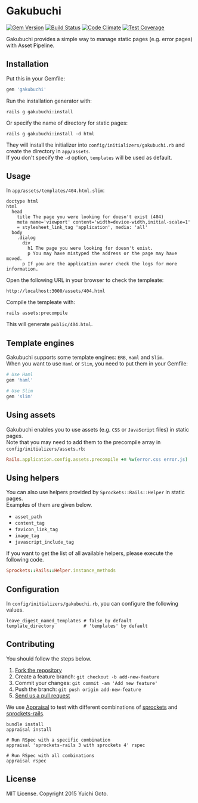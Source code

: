 # Gakubuchi

[![Gem Version](https://badge.fury.io/rb/gakubuchi.svg)](http://badge.fury.io/rb/gakubuchi)
[![Build Status](https://travis-ci.org/yasaichi/gakubuchi.svg?branch=master)](https://travis-ci.org/yasaichi/gakubuchi)
[![Code Climate](https://codeclimate.com/github/yasaichi/gakubuchi/badges/gpa.svg)](https://codeclimate.com/github/yasaichi/gakubuchi)
[![Test Coverage](https://codeclimate.com/github/yasaichi/gakubuchi/badges/coverage.svg)](https://codeclimate.com/github/yasaichi/gakubuchi/coverage)

Gakubuchi provides a simple way to manage static pages (e.g. error pages) with Asset Pipeline.

## Installation
Put this in your Gemfile:

```ruby
gem 'gakubuchi'
```

Run the installation generator with:

```shell
rails g gakubuchi:install
```

Or specify the name of directory for static pages:

```shell
rails g gakubuchi:install -d html
```

They will install the initializer into `config/initializers/gakubuchi.rb` and create the directory in `app/assets`.  
If you don't specify the `-d` option, `templates` will be used as default.

## Usage

In `app/assets/templates/404.html.slim`:

```slim
doctype html
html
  head
    title The page you were looking for doesn't exist (404)
    meta name='viewport' content='width=device-width,initial-scale=1'
    = stylesheet_link_tag 'application', media: 'all'
  body
    .dialog
      div
        h1 The page you were looking for doesn't exist.
        p You may have mistyped the address or the page may have moved.
      p If you are the application owner check the logs for more information.
```

Open the following URL in your browser to check the templeate:

```
http://localhost:3000/assets/404.html
```

Compile the templeate with:

```shell
rails assets:precompile
```

This will generate `public/404.html`.

## Template engines
Gakubuchi supports some template engines: `ERB`, `Haml` and `Slim`.  
When you want to use `Haml` or `Slim`, you need to put them in your Gemfile:

```ruby
# Use Haml
gem 'haml'

# Use Slim
gem 'slim'
```

## Using assets
Gakubuchi enables you to use assets (e.g. `CSS` or `JavaScript` files) in static pages.  
Note that you may need to add them to the precompile array in `config/initializers/assets.rb`:

```ruby
Rails.application.config.assets.precompile += %w(error.css error.js)
```

## Using helpers
You can also use helpers provided by `Sprockets::Rails::Helper` in static pages.   
Examples of them are given below.

* `asset_path`
* `content_tag`
* `favicon_link_tag`
* `image_tag`
* `javascript_include_tag`

If you want to get the list of all available helpers, please execute the following code.

```ruby
Sprockets::Rails::Helper.instance_methods
```

## Configuration
In `config/initializers/gakubuchi.rb`, you can configure the following values.

```
leave_digest_named_templates # false by default
template_directory           # 'templates' by default
```

## Contributing
You should follow the steps below.

1. [Fork the repository](https://help.github.com/articles/fork-a-repo/)
2. Create a feature branch: `git checkout -b add-new-feature`
3. Commit your changes: `git commit -am 'Add new feature'`
4. Push the branch: `git push origin add-new-feature`
4. [Send us a pull request](https://help.github.com/articles/about-pull-requests/)

We use [Appraisal](https://github.com/thoughtbot/appraisal) to test with different combinations of
[sprockets](https://github.com/rails/sprockets) and [sprockets-rails](https://github.com/rails/sprockets-rails).

```shell
bundle install
appraisal install

# Run RSpec with a specific combination
appraisal 'sprockets-rails 3 with sprockets 4' rspec

# Run RSpec with all combinations
appraisal rspec
```

## License

MIT License. Copyright 2015 Yuichi Goto.
